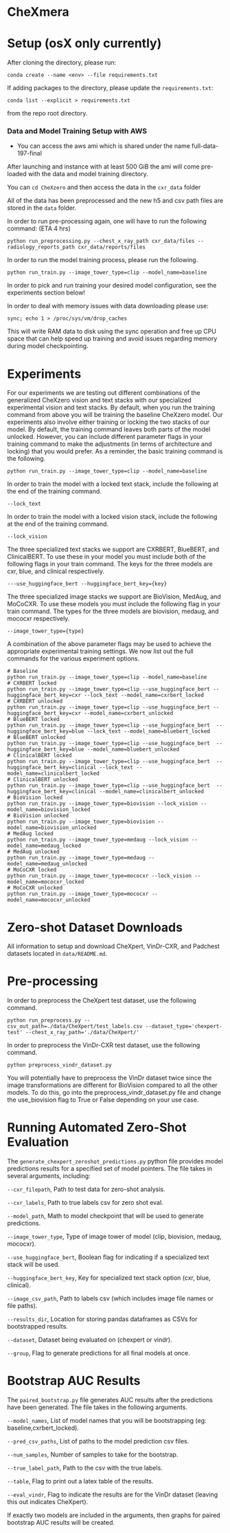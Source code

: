 # CheXmera


# Setup (osX only currently)

After cloning the directory, please run:

```
conda create --name <env> --file requirements.txt
```

If adding packages to the directory, please update the `requirements.txt`:
```
conda list --explicit > requirements.txt
```
from the repo root directory.

### Data and Model Training Setup with AWS

- You can access the aws ami which is shared under the name full-data-197-final

After launching and instance with at least 500 GiB the ami will come pre-loaded with the data and model training directory.

You can `cd CheXzero` and then access the data in the `cxr_data` folder

All of the data has been preprocessed and the new h5 and csv path files are stored in the `data` folder. 

In order to run pre-processing again, one will have to run the following command: (ETA 4 hrs)

```
python run_preprocessing.py --chest_x_ray_path cxr_data/files --radiology_reports_path cxr_data/reports/files
```

In order to run the model training process, please run the following.

```
python run_train.py --image_tower_type=clip --model_name=baseline
```

In order to pick and run training your desired model configuration, see the experiments section below!

In order to deal with memory issues with data downloading please use:

```
sync; echo 1 > /proc/sys/vm/drop_caches
```

This will write RAM data to disk using the sync operation and free up CPU space that can help speed up training and avoid issues regarding memory during model checkpointing. 

# Experiments

For our experiments we are testing out different combinations of the generalized CheXzero vision and text stacks with our specialized experimental vision and text stacks. By default, when you run the training command from above you will be training the baseline CheXzero model. Our experiments also involve either training or locking the two stacks of our model. By default, the training command leaves both parts of the model unlocked. However, you can include different parameter flags in your training command to make the adjustments (in terms of architecture and locking) that you would prefer. As a reminder, the basic training command is the following.

```
python run_train.py --image_tower_type=clip --model_name=baseline
```

In order to train the model with a locked text stack, include the following at the end of the training command.

```
--lock_text
```

In order to train the model with a locked vision stack, include the following at the end of the training command.

```
--lock_vision
```

The three specialized text stacks we support are CXRBERT, BlueBERT, and ClinicalBERT. To use these in your model you must include both of the following flags in your train command. The keys for the three models are cxr, blue, and clinical respectively.

```
---use_huggingface_bert --huggingface_bert_key={key}
```

The three specialized image stacks we support are BioVision, MedAug, and MoCoCXR. To use these models you must include the following flag in your train command. The types for the three models are biovision, medaug, and mococxr respectively.

```
--image_tower_type={type}
```

A combination of the above parameter flags may be used to achieve the appropriate experimental training settings. We now list out the full commands for the various experiment options.

```
# Baseline
python run_train.py --image_tower_type=clip --model_name=baseline
# CXRBERT locked
python run_train.py --image_tower_type=clip --use_huggingface_bert --huggingface_bert_key=cxr --lock_text --model_name=cxrbert_locked
# CXRBERT unlocked
python run_train.py --image_tower_type=clip --use_huggingface_bert --huggingface_bert_key=cxr --model_name=cxrbert_unlocked
# BlueBERT locked
python run_train.py --image_tower_type=clip --use_huggingface_bert  --huggingface_bert_key=blue --lock_text --model_name=bluebert_locked
# BlueBERT unlocked
python run_train.py --image_tower_type=clip --use_huggingface_bert  --huggingface_bert_key=blue --model_name=bluebert_unlocked
# ClinicalBERT locked
python run_train.py --image_tower_type=clip --use_huggingface_bert  --huggingface_bert_key=clinical --lock_text --model_name=clinicalbert_locked
# ClinicalBERT unlocked
python run_train.py --image_tower_type=clip --use_huggingface_bert  --huggingface_bert_key=clinical --model_name=clinicalbert_unlocked
# BioVision locked
python run_train.py --image_tower_type=biovision --lock_vision --model_name=biovision_locked
# BioVision unlocked
python run_train.py --image_tower_type=biovision --model_name=biovision_unlocked
# MedAug locked
python run_train.py --image_tower_type=medaug --lock_vision --model_name=medaug_locked
# MedAug unlocked
python run_train.py --image_tower_type=medaug --model_name=medaug_unlocked
# MoCoCXR locked
python run_train.py --image_tower_type=mococxr --lock_vision --model_name=mococxr_locked
# MoCoCXR unlocked
python run_train.py --image_tower_type=mococxr --model_name=mococxr_unlocked
```

# Zero-shot Dataset Downloads

All information to setup and download CheXpert, VinDr-CXR, and Padchest datasets located in `data/README.md`.

# Pre-processing

In order to preprocess the CheXpert test dataset, use the following command.

```
python run_preprocess.py --csv_out_path=./data/CheXpert/test_labels.csv --dataset_type='chexpert-test' --chest_x_ray_path='./data/CheXpert/'
```

In order to preprocess the VinDr-CXR test dataset, use the following command.

```
python preprocess_vindr_dataset.py
```

You will potentially have to preprocess the VinDr dataset twice since the image transformations are different for BioVision compared to all the other models. To do this, go into the preprocess_vindr_dataset.py file and change the use_biovision flag to True or False depending on your use case.

# Running Automated Zero-Shot Evaluation

The `generate_chexpert_zeroshot_predictions.py` python file provides model predictions results for a specified set of model pointers. The file takes in several arguments, including:

`--cxr_filepath`, Path to test data for zero-shot analysis.

`--cxr_labels`, Path to true labels csv for zero shot eval.

`--model_path`, Math to model checkpoint that will be used to generate predictions.

`--image_tower_type`, Type of image tower of model (clip, biovision, medaug, mococxr).

`--use_huggingface_bert`, Boolean flag for indicating if a specialized text stack will be used.

`--huggingface_bert_key`, Key for specialized text stack option (cxr, blue, clinical).

`--image_csv_path`, Path to labels csv (which includes image file names or file paths).

`--results_dir`, Location for storing pandas dataframes as CSVs for bootstrapped results.

`--dataset`, Dataset being evaluated on (chexpert or vindr).

`--group`, Flag to generate predictions for all final models at once.

# Bootstrap AUC Results

The `paired_bootstrap.py` file generates AUC results after the predictions have been generated. The file takes in the following arguments.

`--model_names`, List of model names that you will be bootstrapping (eg: baseline,cxrbert_locked).

`--pred_csv_paths`, List of paths to the model prediction csv files.

`--num_samples`, Number of samples to take for the bootstrap.

`--true_label_path`, Path to the csv with the true labels.

`--table`, Flag to print out a latex table of the results.

`--eval_vindr`, Flag to indicate the results are for the VinDr dataset (leaving this out indicates CheXpert).

If exactly two models are included in the arguments, then graphs for paired bootstrap AUC results will be created.
